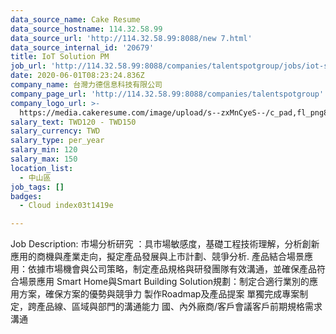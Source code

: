 ```yaml
---
data_source_name: Cake Resume
data_source_hostname: 114.32.58.99
data_source_url: 'http://114.32.58.99:8088/new 7.html'
data_source_internal_id: '20679'
title: IoT Solution PM
job_url: 'http://114.32.58.99:8088/companies/talentspotgroup/jobs/iot-solution-pm'
date: 2020-06-01T08:23:24.836Z
company_name: 台灣力德信息科技有限公司
company_page_url: 'http://114.32.58.99:8088/companies/talentspotgroup'
company_logo_url: >-
  https://media.cakeresume.com/image/upload/s--zxMnCyeS--/c_pad,fl_png8,h_200,w_200/v1589507563/pr38rczvcpquwh7o4yeu.png
salary_text: TWD120 - TWD150
salary_currency: TWD
salary_type: per_year
salary_min: 120
salary_max: 150
location_list:
  - 中山區
job_tags: []
badges:
  - Cloud index03t1419e

---
```


Job Description: 市場分析研究 ：具市場敏感度，基礎工程技術理解，分析創新應用的商機與產業走向，擬定產品發展與上市計劃、競爭分析. 產品結合場景應用：依據市場機會與公司策略，制定產品規格與研發團隊有效溝通，並確保產品符合場景應用 Smart Home與Smart Building Solution規劃：制定合適行業別的應用方案，確保方案的優勢與競爭力 製作Roadmap及產品提案 單獨完成專案制定，跨產品線、區域與部門的溝通能力 國、內外廠商/客戶會議客戶前期規格需求溝通